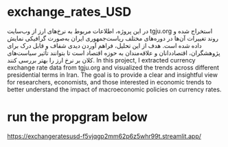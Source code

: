 # exchange_rates_USD
در این پروژه، اطلاعات مربوط به نرخ‌های ارز از وب‌سایت tgju.org استخراج شده و روند تغییرات آن‌ها در دوره‌های مختلف ریاست‌جمهوری ایران به‌صورت گرافیکی نمایش داده شده است.
هدف از این تحلیل، فراهم آوردن دیدی شفاف و قابل درک برای پژوهشگران، اقتصاددانان و علاقه‌مندان به حوزه اقتصاد است تا بتوانند تأثیر سیاست‌های کلان بر نرخ ارز را بهتر بررسی کنند.
In this project, I extracted currency exchange rate data from tgju.org and visualized the trends across different presidential terms in Iran.
The goal is to provide a clear and insightful view for researchers, economists, and those interested in economic trends to better understand the impact of macroeconomic policies on currency rates.

# run the propgram below
https://exchangeratesusd-f5vjqgp2mm62p6z5whr99t.streamlit.app/

